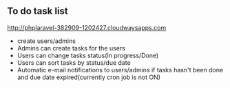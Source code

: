 ## To do task list

http://phplaravel-382909-1202427.cloudwaysapps.com

- create users/admins
- Admins can create tasks for the users
- Users can change tasks status(In progress/Done)
- Users can sort tasks by status/due date
- Automatic e-mail notifications to users/admins if tasks hasn't been done and due date expired(currently cron job is not ON)
